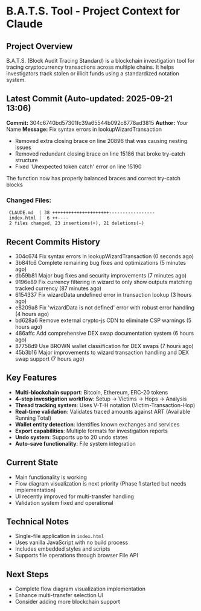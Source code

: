 # B.A.T.S. Tool - Project Context for Claude

## Project Overview
B.A.T.S. (Block Audit Tracing Standard) is a blockchain investigation tool for tracing cryptocurrency transactions across multiple chains. It helps investigators track stolen or illicit funds using a standardized notation system.

## Latest Commit (Auto-updated: 2025-09-21 13:06)

**Commit:** 304c6740bd57301fc39a65544b092c8778ad3815
**Author:** Your Name
**Message:** Fix syntax errors in lookupWizardTransaction

- Removed extra closing brace on line 20896 that was causing nesting issues
- Removed redundant closing brace on line 15186 that broke try-catch structure
- Fixed 'Unexpected token catch' error on line 15190

The function now has properly balanced braces and correct try-catch blocks

### Changed Files:
```
 CLAUDE.md  | 38 +++++++++++++++++++++-----------------
 index.html |  6 ++----
 2 files changed, 23 insertions(+), 21 deletions(-)
```

## Recent Commits History

- 304c674 Fix syntax errors in lookupWizardTransaction (0 seconds ago)
- 3b84fc6 Complete remaining bug fixes and optimizations (5 minutes ago)
- db59b81 Major bug fixes and security improvements (7 minutes ago)
- 9196e89 Fix currency filtering in wizard to only show outputs matching tracked currency (87 minutes ago)
- 6154337 Fix wizardData undefined error in transaction lookup (3 hours ago)
- e8209a8 Fix 'wizardData is not defined' error with robust error handling (4 hours ago)
- bd628a6 Remove external crypto-js CDN to eliminate CSP warnings (5 hours ago)
- 486affc Add comprehensive DEX swap documentation system (6 hours ago)
- 87758d9 Use BROWN wallet classification for DEX swaps (7 hours ago)
- 45b3b16 Major improvements to wizard transaction handling and DEX swap support (7 hours ago)

## Key Features
- **Multi-blockchain support**: Bitcoin, Ethereum, ERC-20 tokens
- **4-step investigation workflow**: Setup → Victims → Hops → Analysis
- **Thread tracking system**: Uses V-T-H notation (Victim-Transaction-Hop)
- **Real-time validation**: Validates traced amounts against ART (Available Running Total)
- **Wallet entity detection**: Identifies known exchanges and services
- **Export capabilities**: Multiple formats for investigation reports
- **Undo system**: Supports up to 20 undo states
- **Auto-save functionality**: File system integration

## Current State
- Main functionality is working
- Flow diagram visualization is next priority (Phase 1 started but needs implementation)
- UI recently improved for multi-transfer handling
- Validation system fixed and operational

## Technical Notes
- Single-file application in `index.html`
- Uses vanilla JavaScript with no build process
- Includes embedded styles and scripts
- Supports file operations through browser File API

## Next Steps
- Complete flow diagram visualization implementation
- Enhance multi-transfer selection UI
- Consider adding more blockchain support
